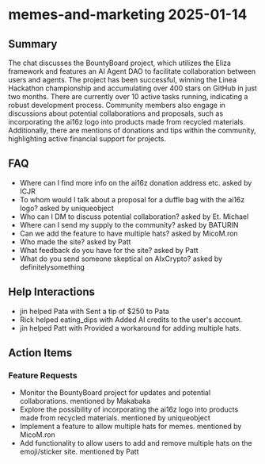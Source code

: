 # memes-and-marketing 2025-01-14

## Summary
The chat discusses the BountyBoard project, which utilizes the Eliza framework and features an AI Agent DAO to facilitate collaboration between users and agents. The project has been successful, winning the Linea Hackathon championship and accumulating over 400 stars on GitHub in just two months. There are currently over 10 active tasks running, indicating a robust development process. Community members also engage in discussions about potential collaborations and proposals, such as incorporating the ai16z logo into products made from recycled materials. Additionally, there are mentions of donations and tips within the community, highlighting active financial support for projects.

## FAQ
- Where can I find more info on the ai16z donation address etc. asked by ICJR
- To whom would I talk about a proposal for a duffle bag with the ai16z logo? asked by uniqueobject
- Who can I DM to discuss potential collaboration? asked by Et. Michael
- Where can I send my supply to the community? asked by BATURIN
- Can we add the feature to have multiple hats? asked by MicoM.ron
- Who made the site? asked by Patt
- What feedback do you have for the site? asked by Patt
- What do you send someone skeptical on AIxCrypto? asked by definitelysomething

## Help Interactions
- jin helped Pata with Sent a tip of $250 to Pata
- Rick helped eating_dips with Added AI credits to the user's account.
- jin helped Patt with Provided a workaround for adding multiple hats.

## Action Items

### Feature Requests
- Monitor the BountyBoard project for updates and potential collaborations. mentioned by Makabaka
- Explore the possibility of incorporating the ai16z logo into products made from recycled materials. mentioned by uniqueobject
- Implement a feature to allow multiple hats for memes. mentioned by MicoM.ron
- Add functionality to allow users to add and remove multiple hats on the emoji/sticker site. mentioned by Patt